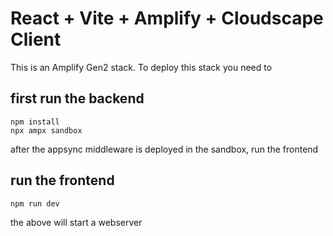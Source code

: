 # React + Vite + Amplify + Cloudscape Client

This is an Amplify Gen2 stack. To deploy this stack you need to

## first run the backend
```
npm install
npx ampx sandbox
```

after the appsync middleware is deployed in the sandbox, run the frontend

## run the frontend

```
npm run dev
```

the above will start a webserver



